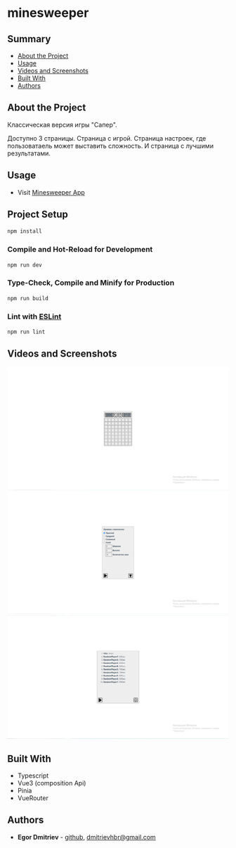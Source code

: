 # minesweeper

## Summary

- [About the Project](#about-the-project)
- [Usage](#usage)
- [Videos and Screenshots](#videos-and-screenshots)
- [Built With](#built-with)
- [Authors](#authors)

## About the Project

<p>Классическая версия игры "Сапер".</p>
<p>Доступно 3 страницы. Страница с игрой. Страница настроек, где пользоватаель может выставить сложность. И страница с лучшими результатами.</p>

## Usage
- Visit [Minesweeper App](https://minesweeper-vue.vercel.app/)

## Project Setup

```sh
npm install
```

### Compile and Hot-Reload for Development

```sh
npm run dev
```

### Type-Check, Compile and Minify for Production

```sh
npm run build
```

### Lint with [ESLint](https://eslint.org/)

```sh
npm run lint
```

## Videos and Screenshots

![image of minesweeper](/forReadme/screen.PNG)
![gif of minesweeper](/forReadme/screen1.PNG)
![gif of minesweeper](/forReadme/screen2.PNG)

## Built With

- Typescript
- Vue3 (composition Api)
- Pinia
- VueRouter

## Authors

- **Egor Dmitriev** - [github](https://github.com/HoBager), [dmitrievhbr@gmail.com](mailto:dmitrievhbr@gmail.com.)
